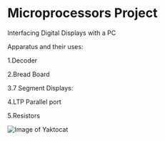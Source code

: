 # Microprocessors Project 
Interfacing Digital Displays with a PC

Apparatus and their uses:

1.Decoder 

2.Bread Board 

3.7 Segment Displays: 

4.LTP Parallel port 

5.Resistors

![Image of Yaktocat](https://4.bp.blogspot.com/-4mILq2pMQso/V-wpuaMsipI/AAAAAAAAA3s/YWdKC_1KllY67BgIUhY3e1cZs3jKdd3LgCLcB/s1600/detail.JPG)
